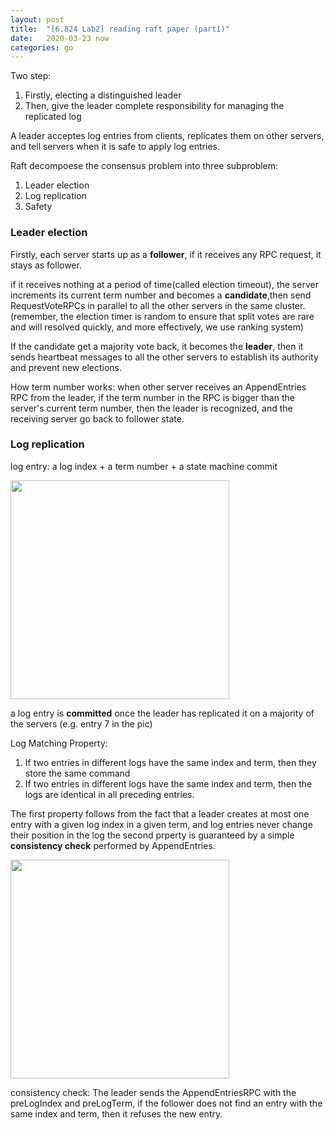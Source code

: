 ```yaml
---
layout: post
title:  "[6.824 Lab2] reading raft paper (part1)"
date:   2020-03-23 now
categories: go
---
```

Two step:
1. Firstly, electing a distinguished leader
2. Then, give the leader complete responsibility for managing the replicated log

A leader acceptes log entries from clients, replicates them on other servers, and tell servers when it is safe to apply log entries.

Raft decompoese the consensus problem into three subproblem:
1. Leader election
2. Log replication
3. Safety

### Leader election
Firstly, each server starts up as a **follower**, if it receives any RPC request, it stays as follower.

if it receives nothing at a period of time(called election timeout), the server increments its current term number and becomes a **candidate**,then send RequestVoteRPCs in parallel to all the other servers in the same cluster. (remember, the election timer is random to ensure that split votes are rare and will resolved quickly, and more effectively, we use ranking system)

If the candidate get a majority vote back, it becomes the **leader**, then it sends heartbeat messages to all the other servers to establish its authority and prevent new elections.

How term number works: when other server receives an AppendEntries RPC from the leader, if the term number in the RPC is bigger than the server's current term number, then the leader is recognized, and the receiving server go back to follower state.


### Log replication
log entry: a log index + a term number + a state machine commit

<img src="http://127.0.0.1:4000/pic/logentry.png" width="350"/>

a log entry is **committed** once the leader has replicated it on a majority of the servers (e.g. entry 7 in the pic)

Log Matching Property:
1. If two entries in different logs have the same index and term, then they store the same command
2. If two entries in different logs have the same index and term, then the logs are identical in all preceding entries.

The first property follows from the fact that a leader creates at most one entry with a given log index in a given term, and log entries never change their position in the log
the second prperty is guaranteed by a simple **consistency check** performed by AppendEntries.

<img src="http://127.0.0.1:4000/pic/appendentryrpc.png" width="350"/>

consistency check:
 The leader sends the AppendEntriesRPC with the preLogIndex and preLogTerm, if the follower does not find an entry with the same index and term, then it refuses the new entry. 